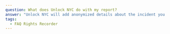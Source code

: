 ```yaml
---
question: What does Unlock NYC do with my report?
answer: "Unlock NYC will add anonymized details about the incident you share with us to our crowdsourced database of where voucher holders are experiencing unfair treatment, who’s doing it, and what tactics they’re using. We work with advocacy partners like the VALUE in Housing Campaign to shine a light on how voucher discrimination is impacting New Yorkers and what needs to change (for an example, check out our recent report\_[here](https://weunlock.nyc/soi-report/))\n\nIf you want individual help with your specific situation, you can also request that we send a copy of your report to organizations who provide counseling on your rights and may be able to connect you to legal services if needed. We can currently connect you with the NYC Commission on Human Rights, the Fair Housing Justice Center, or Fordham Right to Housing Clinic.\n\nYou also don’t have to use Unlock NYC to report! If you prefer, you can report directly to agencies and organizations such as the\_[NYC Commission on Human Rights](https://www1.nyc.gov/site/cchr/law/source-of-income.page), the\_[HRA/DSS Source of Income Unit](https://www1.nyc.gov/site/hra/help/income-discrimination.page), the\_[Fair Housing Justice Center](https://www.fairhousingjustice.org/our-work/housing-discrimination-complaints/), the\_[New York State Division of Human Rights](https://dhr.ny.gov/complaint#file), the\_[New York State Attorney General's Office](https://ag.ny.gov/source-income-discrimination), or the\_[Fordham Right to Housing Clinic](https://www.fordham.edu/info/30835/right_to_housing_litigation).\n"
tags:
  - FAQ Rights Recorder
---
```


